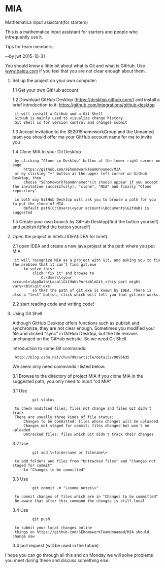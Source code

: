 # MIA
Mathematica input assistant(for starters)


This is a mathematica input assistant for starters and people who infrequently use it.



Tips for team members:

--by jwt 2015-10-31

You should know a little bit about what is Git and what is GitHub.
Use www.baidu.com if you feel that you are not clear enough about them.

1. Set up the project on your own computer:

    1.1 Get your own GitHub account

    1.2 Download GitHub Desktop (https://desktop.github.com/) and install
        a brief introduction to it: https://github.com/integrations/github-desktop
        
        it will install a GitHub and a Git Shell
        GitHub is mainly used to visualize change history
        Git Shell is for version control and changes submit
        
    1.3 Accept invitation to the SE2015homeworkGroup and the Unnamed team
        you should offer me your GitHub account name for me to invite you

    1.4 Clone MIA to your Git Desktop 
    
        by clicking "Clone in Desktop" button at the lower right corner on page 
            https://github.com/SEhomeworkTeamUnnamed/MIA
        or by clicking "+" button at the upper left corner on GitHub Desktop, then
            choose "SEhomeworkTeamUnnamed"(it should appear if you accept the invitation successfully), "clone", "MIA" and finally "Clone repository"
            
        in both way GitHub Desktop will ask you to browse a path for you to put the clone of MIA.
            default path(C:\Users\<your account>\Documents\GitHub) is suggested
            
    1.5 Create your own branch by GitHub Desktop(find the button yourself) and publish it(find the button yourself)
    
    
2. Open the project in IntelliJ IDEA(IDEA for brief):

    2.1 open IDEA and create a new java project at the path where you put MIA
    
        it will recognize MIA as a project with Git, and asking you to fix the problem that it can't find git.exe
            to solve this: 
                click "fix it" and browse to 
                    C:\Users\<your account>\AppData\Local\GitHub\PortableGit_<this part might vary>\bin\git.exe
                so that the path of git.exe is known by IDEA. There is also a "test" button, click which will tell you that git.exe works.
        
    2.2 start reading code and writing code!
    
3. Using Git Shell

    Although GitHub Desktop offers functions such as publish and synchronize, they are not clear enough. 
    Sometimes you modified your file and clicked "sync" in GitHub Desktop, but the file remains unchanged on the GitHub website. So we need Git Shell.
    
    Introduction to some Git commands:
    
        http://blog.csdn.net/chun799/article/details/9095635
        
    We seem only need commands I listed below:
    
    3.1 Browse to the directory of project MIA
        if you clone MIA in the suggested path, you only need to input "cd MIA"
        
    3.1 Use 
    
                git status
                
        to check modified files, files not change and files Git didn't track
        There are usually three kinds of file status:
            Changes to be committed: files whose changes will be uploaded
            Changes not staged for commit: files changed but won't be uploaded
            Untracked files: files which Git didn't track their changes
            
    3.2 Use 
    
                git add \<foldername or filename\>
                
        to add folders and files from "Untracked files" and "Changes not staged for commit"
            to "Changes to be committed"
            
    3.3 Use 
    
                git commit -m "\<some notes\>"
                
        to commit changes of files which are in "Changes to be committed"
        Be aware that after this command the changes is still local
        
    3.4 Use
    
                git push
                
        to submit your local changes online
        things on https://github.com/SEhomeworkTeamUnnamed/MIA should change now
        
    3.4 pull request
        (will be used in the future)
        
        
I hope you can go through all this and on Monday we will solve problems you meet during these and discuss something else.
    
